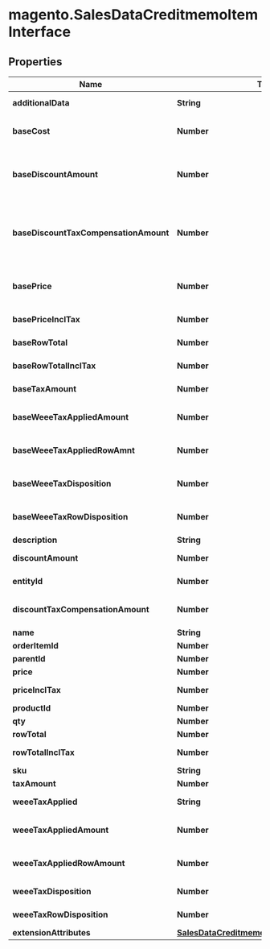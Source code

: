 # magento.SalesDataCreditmemoItemInterface

## Properties
Name | Type | Description | Notes
------------ | ------------- | ------------- | -------------
**additionalData** | **String** | Additional data. | [optional] 
**baseCost** | **Number** | The base cost for a credit memo item. | 
**baseDiscountAmount** | **Number** | The base discount amount for a credit memo item. | [optional] 
**baseDiscountTaxCompensationAmount** | **Number** | The base discount tax compensation amount for a credit memo item. | [optional] 
**basePrice** | **Number** | The base price for a credit memo item. | 
**basePriceInclTax** | **Number** | Base price including tax. | [optional] 
**baseRowTotal** | **Number** | Base row total. | [optional] 
**baseRowTotalInclTax** | **Number** | Base row total including tax. | [optional] 
**baseTaxAmount** | **Number** | Base tax amount. | [optional] 
**baseWeeeTaxAppliedAmount** | **Number** | Base WEEE tax applied amount. | [optional] 
**baseWeeeTaxAppliedRowAmnt** | **Number** | Base WEEE tax applied row amount. | [optional] 
**baseWeeeTaxDisposition** | **Number** | Base WEEE tax disposition. | [optional] 
**baseWeeeTaxRowDisposition** | **Number** | Base WEEE tax row disposition. | [optional] 
**description** | **String** | Description. | [optional] 
**discountAmount** | **Number** | Discount amount. | [optional] 
**entityId** | **Number** | Credit memo item ID. | 
**discountTaxCompensationAmount** | **Number** | Discount tax compensation amount. | [optional] 
**name** | **String** | Name. | [optional] 
**orderItemId** | **Number** | Order item ID. | 
**parentId** | **Number** | Parent ID. | [optional] 
**price** | **Number** | Price. | [optional] 
**priceInclTax** | **Number** | Price including tax. | [optional] 
**productId** | **Number** | Product ID. | [optional] 
**qty** | **Number** | Quantity. | 
**rowTotal** | **Number** | Row total. | [optional] 
**rowTotalInclTax** | **Number** | Row total including tax. | [optional] 
**sku** | **String** | SKU. | [optional] 
**taxAmount** | **Number** | Tax amount. | [optional] 
**weeeTaxApplied** | **String** | WEEE tax applied. | [optional] 
**weeeTaxAppliedAmount** | **Number** | WEEE tax applied amount. | [optional] 
**weeeTaxAppliedRowAmount** | **Number** | WEEE tax applied row amount. | [optional] 
**weeeTaxDisposition** | **Number** | WEEE tax disposition. | [optional] 
**weeeTaxRowDisposition** | **Number** | WEEE tax row disposition. | [optional] 
**extensionAttributes** | [**SalesDataCreditmemoItemExtensionInterface**](SalesDataCreditmemoItemExtensionInterface.md) |  | [optional] 


